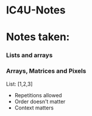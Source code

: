 # IC4U-Notes

<h1> Notes taken:</h1>
  <h3>Lists and arrays</h3>
  <h3>Arrays, Matrices and Pixels </h3>
  
List:
[1,2,3]

<ul>
 <li>Repetitions allowed </li>
 <li>Order doesn't matter </li>
 <li>Context matters </li>
  </ul>

